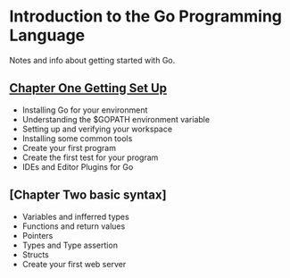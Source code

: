 # Introduction to the Go Programming Language
Notes and info about getting started with Go.


## [Chapter One Getting Set Up](./chapter-one.md)
 - Installing Go for your environment
 - Understanding the $GOPATH environment variable
 - Setting up and verifying your workspace
 - Installing some common tools
 - Create your first program
 - Create the first test for your program
 - IDEs and Editor Plugins for Go

## [Chapter Two basic syntax]
- Variables and infferred types
- Functions and return values
- Pointers
- Types and Type assertion
- Structs
- Create your first web server
